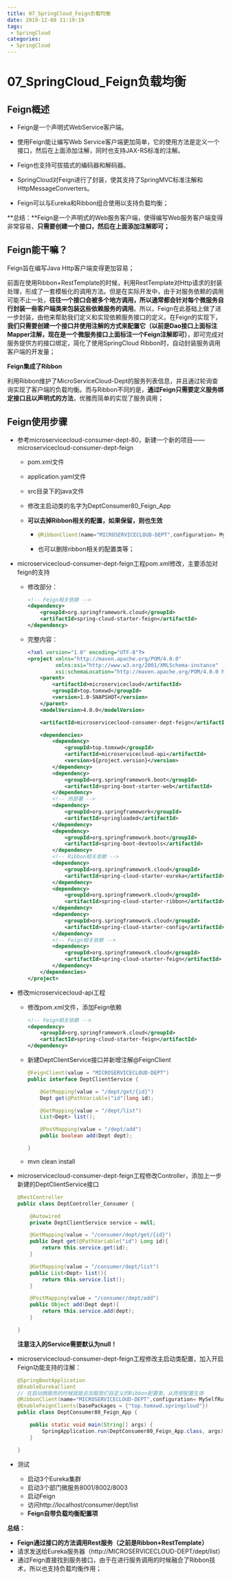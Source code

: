 ```yaml
---
title: 07_SpringCloud_Feign负载均衡
date: 2019-12-08 11:19:19
tags: 
 - SpringCloud
categories:
 - SpringCloud
---
```


# 07_SpringCloud_Feign负载均衡

## Feign概述

- Feign是一个声明式WebService客户端。

- 使用Feign能让编写Web Service客户端更加简单，它的使用方法是定义一个接口，然后在上面添加注解，同时也支持JAX-RS标准的注解。
- Feign也支持可拔插式的编码器和解码器。
- SpringCloud对Feign进行了封装，使其支持了SpringMVC标准注解和HttpMessageConverters。
- Feign可以与Eureka和Ribbon组合使用以支持负载均衡；

**总结：**Feign是一个声明式的Web服务客户端，使得编写Web服务客户端变得非常容易，**只需要创建一个接口，然后在上面添加注解即可；**



## Feign能干嘛？

Feign旨在编写Java Http客户端变得更加容易；

前面在使用Ribbon+RestTemplate的时候，利用RestTemplate对Http请求的封装处理，形成了一套模板化的调用方法。但是在实际开发中，由于对服务依赖的调用可能不止一处，**往往一个接口会被多个地方调用，所以通常都会针对每个微服务自行封装一些客户端类来包装这些依赖服务的调用**。所以，Feign在此基础上做了进一步封装，由他来帮助我们定义和实现依赖服务接口的定义。在Feign的实现下，**我们只需要创建一个接口并使用注解的方式来配置它（以前是Dao接口上面标注Mapper注解，现在是一个微服务接口上面标注一个Feign注解即可）**，即可完成对服务提供方的接口绑定，简化了使用SpringCloud Ribbon时，自动封装服务调用客户端的开发量；



**Feign集成了Ribbon**

利用Ribbon维护了MicroServiceCloud-Dept的服务列表信息，并且通过轮询查询实现了客户端的负载均衡。而与Ribbon不同的是，**通过Feign只需要定义服务绑定接口且以声明式的方法**，优雅而简单的实现了服务调用；



## Feign使用步骤

- 参考microservicecloud-consumer-dept-80，新建一个新的项目——microservicecloud-consumer-dept-feign

  - pom.xml文件

  - application.yaml文件

  - src目录下的java文件

  - 修改主启动类的名字为DeptConsumer80_Feign_App

  - **可以去掉Ribbon相关的配置，如果保留，则也生效**

    - ```java
      @RibbonClient(name="MICROSERVICECLOUD-DEPT",configuration= MySelfRule.class)
      ```

    - 也可以删除ribbon相关的配置类等；

- microservicecloud-consumer-dept-feign工程pom.xml修改，主要添加对feign的支持

  - 修改部分：

    ```xml
    <!-- Feign相关依赖 -->
    <dependency>
        <groupId>org.springframework.cloud</groupId>
        <artifactId>spring-cloud-starter-feign</artifactId>
    </dependency>
    ```

  - 完整内容：

    ```xml
    <?xml version="1.0" encoding="UTF-8"?>
    <project xmlns="http://maven.apache.org/POM/4.0.0"
             xmlns:xsi="http://www.w3.org/2001/XMLSchema-instance"
             xsi:schemaLocation="http://maven.apache.org/POM/4.0.0 http://maven.apache.org/xsd/maven-4.0.0.xsd">
        <parent>
            <artifactId>microservicecloud</artifactId>
            <groupId>top.tomxwd</groupId>
            <version>1.0-SNAPSHOT</version>
        </parent>
        <modelVersion>4.0.0</modelVersion>
    
        <artifactId>microservicecloud-consumer-dept-feign</artifactId>
    
        <dependencies>
            <dependency>
                <groupId>top.tomxwd</groupId>
                <artifactId>microservicecloud-api</artifactId>
                <version>${project.version}</version>
            </dependency>
            <dependency>
                <groupId>org.springframework.boot</groupId>
                <artifactId>spring-boot-starter-web</artifactId>
            </dependency>
            <!-- 热部署 -->
            <dependency>
                <groupId>org.springframework</groupId>
                <artifactId>springloaded</artifactId>
            </dependency>
            <dependency>
                <groupId>org.springframework.boot</groupId>
                <artifactId>spring-boot-devtools</artifactId>
            </dependency>
            <!-- Ribbon相关依赖 -->
            <dependency>
                <groupId>org.springframework.cloud</groupId>
                <artifactId>spring-cloud-starter-eureka</artifactId>
            </dependency>
            <dependency>
                <groupId>org.springframework.cloud</groupId>
                <artifactId>spring-cloud-starter-ribbon</artifactId>
            </dependency>
            <dependency>
                <groupId>org.springframework.cloud</groupId>
                <artifactId>spring-cloud-starter-config</artifactId>
            </dependency>
            <!-- Feign相关依赖 -->
            <dependency>
                <groupId>org.springframework.cloud</groupId>
                <artifactId>spring-cloud-starter-feign</artifactId>
            </dependency>
        </dependencies>
    </project>
    ```

- 修改microservicecloud-api工程

  - 修改pom.xml文件，添加Feign依赖

    ```xml
    <!-- Feign相关依赖 -->
    <dependency>
        <groupId>org.springframework.cloud</groupId>
        <artifactId>spring-cloud-starter-feign</artifactId>
    </dependency>
    ```

  - 新建DeptClientService接口并新增注解@FeignClient

    ```java
    @FeignClient(value = "MICROSERVICECLOUD-DEPT")
    public interface DeptClientService {
    
        @GetMapping(value = "/dept/get/{id}")
        Dept get(@PathVariable("id")long id);
    
        @GetMapping(value = "/dept/list")
        List<Dept> list();
    
        @PostMapping(value = "/dept/add")
        public boolean add(Dept dept);
    
    }
    ```

  - mvn clean install

- microservicecloud-consumer-dept-feign工程修改Controller，添加上一步新建的DeptClientService接口

  ```java
  @RestController
  public class DeptController_Consumer {
  
      @Autowired
      private DeptClientService service = null;
  
      @GetMapping(value = "/consumer/dept/get/{id}")
      public Dept get(@PathVariable("id") Long id){
          return this.service.get(id);
      }
  
      @GetMapping(value = "/consumer/dept/list")
      public List<Dept> list(){
          return this.service.list();
      }
  
      @PostMapping(value = "/consumer/dept/add")
      public Object add(Dept dept){
          return this.service.add(dept);
      }
  
  }
  ```

  **注意注入的Service需要默认为null！**

- microservicecloud-consumer-dept-feign工程修改主启动类配置，加入开启Feign功能支持的注解：

  ```java
  @SpringBootApplication
  @EnableEurekaClient
  // 在启动微服务的时候就能去加载我们自定义的Ribbon配置类，从而使配置生效
  @RibbonClient(name="MICROSERVICECLOUD-DEPT",configuration= MySelfRule.class)
  @EnableFeignClients(basePackages = {"top.tomxwd.springcloud"})
  public class DeptConsumer80_Feign_App {
  
      public static void main(String[] args) {
          SpringApplication.run(DeptConsumer80_Feign_App.class, args);
      }
  
  }
  ```

- 测试

  - 启动3个Eureka集群
  - 启动3个部门微服务8001/8002/8003
  - 启动Feign
  - 访问http://localhost/consumer/dept/list
  - **Feign自带负载均衡配置项**

**总结：**

- **Feign通过接口的方法调用Rest服务（之前是Ribbon+RestTemplate）**
- 请求发送给Eureka服务器（http://MICROSERVICECLOUD-DEPT/dept/list）
- 通过Feign直接找到服务接口，由于在进行服务调用的时候融合了Ribbon技术，所以也支持负载均衡作用；

